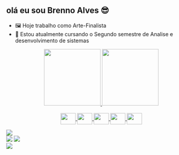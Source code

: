 ## olá eu sou Brenno Alves 😎

- 🖼️ Hoje trabalho como Arte-Finalista
- 📘 Estou atualmente cursando o Segundo semestre de Analise e desenvolvimento de sistemas

<div align="center">
  <a href="https://github.com/Brennoao">
  <img height="150em" src="https://github-readme-stats.vercel.app/api?username=Brennoao&show_icons=true&theme=dracula&include_all_commits=true&count_private=true"/>
  <img height="150em" src="https://github-readme-stats.vercel.app/api/top-langs/?username=Brennoao&layout=compact&langs_count=7&theme=dracula"/>
</div>
  
<div align="center" style="display: inline_block"><br>
  
  <img align="center" height="30" width="40" src="https://cdn.jsdelivr.net/gh/devicons/devicon/icons/html5/html5-original.svg" />
  <img align="center" height="30" width="40" src="https://cdn.jsdelivr.net/gh/devicons/devicon/icons/css3/css3-original.svg" />
  <img align="center" height="30" width="40" src="https://cdn.jsdelivr.net/gh/devicons/devicon/icons/javascript/javascript-plain.svg" />
  <img align="center" height="30" width="40" src="https://cdn.jsdelivr.net/gh/devicons/devicon/icons/python/python-original.svg" />
  <img align="center" height="30" width="40" src="https://cdn.jsdelivr.net/gh/devicons/devicon/icons/bootstrap/bootstrap-original.svg" />
 
</div>

<div>
	
  <a href="mailto:brennoao@outlook.com" target="_blank"><img src="https://img.shields.io/badge/Microsoft_Outlook-0078D4?style=for-the-badge&logo=microsoft-outlook&logoColor=white"></a>	
  <a href="https://www.instagram.com/house_phoenix20/" target="_blank"><img src="https://img.shields.io/badge/Instagram-E4405F?style=for-the-badge&logo=instagram&logoColor=white"></a>	
  <a href="https://www.facebook.com/viajantedosubmundo18" target="_blank"><img src="https://img.shields.io/badge/Facebook-1877F2?style=for-the-badge&logo=facebook&logoColor=white"></a>	
  <a href="https://api.whatsapp.com/send?phone=5561996565606" target="_blank"><img src="https://img.shields.io/badge/WhatsApp-25D366?style=for-the-badge&logo=whatsapp&logoColor=white"></a>
	
</div>
